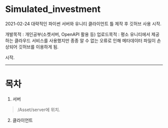 # Simulated_investment
2021-02-24
대략적인 파이썬 서버와 유니티 클라이언트 틀 제작 후 깃허브 사용 시작.

개발목적 : 개인공부(소켓서버, OpenAPI 활용 등)
업로드목적 : 평소 유니티에서 제공하는 클라우드 서비스를 사용했지만 종종 알 수 없는 오류로 인해 메타데이터 파일이 손상되어 깃허브를 이용하게 됨.

시작.
***
# 목차
1. 서버
> /Asset/server에 위치.
2. 클라이언트
